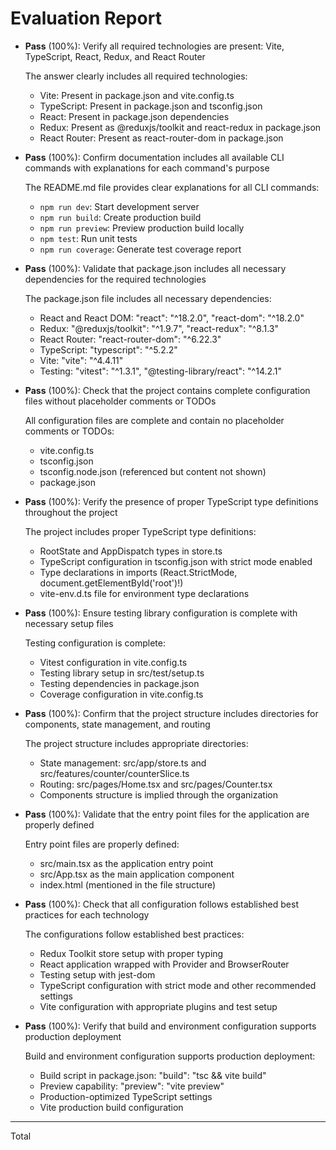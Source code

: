 # Evaluation Report

- **Pass** (100%): Verify all required technologies are present: Vite, TypeScript, React, Redux, and React Router
  
  The answer clearly includes all required technologies:
  - Vite: Present in package.json and vite.config.ts
  - TypeScript: Present in package.json and tsconfig.json
  - React: Present in package.json dependencies
  - Redux: Present as @reduxjs/toolkit and react-redux in package.json
  - React Router: Present as react-router-dom in package.json

- **Pass** (100%): Confirm documentation includes all available CLI commands with explanations for each command's purpose
  
  The README.md file provides clear explanations for all CLI commands:
  - `npm run dev`: Start development server
  - `npm run build`: Create production build
  - `npm run preview`: Preview production build locally
  - `npm test`: Run unit tests
  - `npm run coverage`: Generate test coverage report

- **Pass** (100%): Validate that package.json includes all necessary dependencies for the required technologies
  
  The package.json file includes all necessary dependencies:
  - React and React DOM: "react": "^18.2.0", "react-dom": "^18.2.0"
  - Redux: "@reduxjs/toolkit": "^1.9.7", "react-redux": "^8.1.3"
  - React Router: "react-router-dom": "^6.22.3"
  - TypeScript: "typescript": "^5.2.2"
  - Vite: "vite": "^4.4.11"
  - Testing: "vitest": "^1.3.1", "@testing-library/react": "^14.2.1"

- **Pass** (100%): Check that the project contains complete configuration files without placeholder comments or TODOs
  
  All configuration files are complete and contain no placeholder comments or TODOs:
  - vite.config.ts
  - tsconfig.json
  - tsconfig.node.json (referenced but content not shown)
  - package.json

- **Pass** (100%): Verify the presence of proper TypeScript type definitions throughout the project
  
  The project includes proper TypeScript type definitions:
  - RootState and AppDispatch types in store.ts
  - TypeScript configuration in tsconfig.json with strict mode enabled
  - Type declarations in imports (React.StrictMode, document.getElementById('root')!)
  - vite-env.d.ts file for environment type declarations

- **Pass** (100%): Ensure testing library configuration is complete with necessary setup files
  
  Testing configuration is complete:
  - Vitest configuration in vite.config.ts
  - Testing library setup in src/test/setup.ts
  - Testing dependencies in package.json
  - Coverage configuration in vite.config.ts

- **Pass** (100%): Confirm that the project structure includes directories for components, state management, and routing
  
  The project structure includes appropriate directories:
  - State management: src/app/store.ts and src/features/counter/counterSlice.ts
  - Routing: src/pages/Home.tsx and src/pages/Counter.tsx
  - Components structure is implied through the organization

- **Pass** (100%): Validate that the entry point files for the application are properly defined
  
  Entry point files are properly defined:
  - src/main.tsx as the application entry point
  - src/App.tsx as the main application component
  - index.html (mentioned in the file structure)

- **Pass** (100%): Check that all configuration follows established best practices for each technology
  
  The configurations follow established best practices:
  - Redux Toolkit store setup with proper typing
  - React application wrapped with Provider and BrowserRouter
  - Testing setup with jest-dom
  - TypeScript configuration with strict mode and other recommended settings
  - Vite configuration with appropriate plugins and test setup

- **Pass** (100%): Verify that build and environment configuration supports production deployment
  
  Build and environment configuration supports production deployment:
  - Build script in package.json: "build": "tsc && vite build"
  - Preview capability: "preview": "vite preview"
  - Production-optimized TypeScript settings
  - Vite production build configuration

---

Total